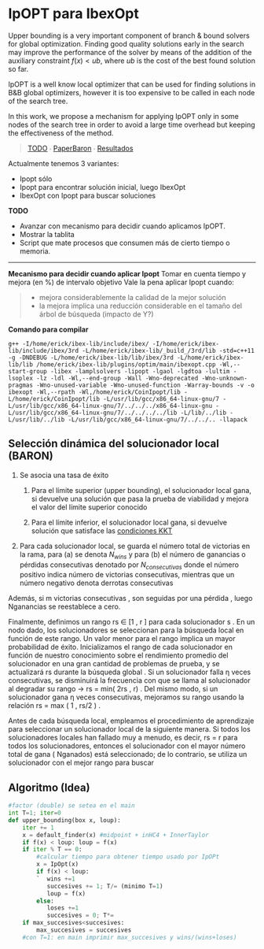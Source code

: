 IpOPT para IbexOpt
==

Upper bounding is a very important component of branch & bound solvers for global optimization. Finding good quality solutions early in the search may improve the performance of the solver by means of the addition of the auxiliary constraint $f(x)<ub$, where $ub$ is the cost of the best found solution so far.

IpOPT is a well know local optimizer that can be used for finding solutions in B&B global optimizers, however it is too expensive to be called in each node of the search tree.

In this work, we propose a mechanism for applying IpOPT only in some nodes of the search tree in order to avoid a large time overhead but keeping the effectiveness of the method.

> [TODO](https://docs.google.com/document/d/1P0yYlNuIu-I2taOfEJMDzq-FMiMf7y_uyqXVvFZ8ssE/edit#) ∙ [PaperBaron](http://mpc.zib.de/archive/2018/3/Khajavirad-Sahinidis2018_Article_AHybridLPNLPParadigmForGlobalO.pdf) ∙  [Resultados](https://drive.google.com/file/d/1-EYDoR6nBFgXzq4WG_mMaLD3YkfAv1Fe/view?usp=sharing)
> 
Actualmente tenemos 3 variantes:
* Ipopt sólo
* Ipopt para encontrar solución inicial, luego IbexOpt
* IbexOpt con Ipopt para buscar soluciones

**TODO**

- Avanzar con mecanismo para decidir cuando aplicamos IpOPT.
- Mostrar la tablita
- Script que mate procesos que consumen más de cierto tiempo o memoria.

---
**Mecanismo para decidir cuando aplicar Ipopt**
Tomar en cuenta tiempo y mejora (en %) de intervalo objetivo
Vale la pena aplicar Ipopt cuando:
>- mejora considerablemente la calidad de la mejor solución
> - la mejora implica una reducción considerable en el tamaño del árbol de búsqueda (impacto de Y?)


**Comando para compilar**

	g++ -I/home/erick/ibex-lib/include/ibex/ -I/home/erick/ibex-lib/include/ibex/3rd -L/home/erick/ibex-lib/_build_/3rd/lib -std=c++11 -g -DNDEBUG -L/home/erick/ibex-lib/lib/ibex/3rd -L/home/erick/ibex-lib/lib /home/erick/ibex-lib/plugins/optim/main/ibexopt.cpp -Wl,--start-group -libex -lamplsolvers -lipopt -lgaol -lgdtoa -lultim -lsoplex -lz -ldl -Wl,--end-group -Wall -Wno-deprecated -Wno-unknown-pragmas -Wno-unused-variable -Wno-unused-function -Warray-bounds -v -o ibexopt -Wl,--rpath -Wl,/home/erick/CoinIpopt/lib -L/home/erick/CoinIpopt/lib -L/usr/lib/gcc/x86_64-linux-gnu/7 -L/usr/lib/gcc/x86_64-linux-gnu/7/../../../x86_64-linux-gnu -L/usr/lib/gcc/x86_64-linux-gnu/7/../../../../lib -L/lib/../lib -L/usr/lib/../lib -L/usr/lib/gcc/x86_64-linux-gnu/7/../../.. -llapack

Selección dinámica del solucionador local (BARON)
---
  

1.  Se asocia una tasa de éxito
    
	1.  Para el límite superior (upper bounding), el solucionador local gana, si devuelve una solución que pasa la prueba de viabilidad y mejora el valor del límite superior conocido
    
	2.  Para el límite inferior, el solucionador local gana, si devuelve solución que satisface las [condiciones KKT](http://apmonitor.com/me575/index.php/Main/KuhnTucker)
    

2. Para cada solucionador local, se guarda el número total de victorias en la rama, para (a) se denota $N_{wins}$  y para (b) el número de ganancias o pérdidas consecutivas  denotado por $N_{consecutivas}$ donde el número positivo indica número de victorias consecutivas, mientras que un número negativo denota derrotas consecutivas

Además, si m victorias consecutivas , son seguidas por una pérdida , luego Nganancias se reestablece a cero.

Finalmente, definimos un rango rs ∈ [1 ,  r ] para cada solucionador s . En un nodo dado, los solucionadores se seleccionan para la búsqueda local en función de este rango. Un valor menor para el rango implica un mayor probabilidad de éxito. Inicializamos el rango de cada solucionador en función de nuestro conocimiento sobre el rendimiento promedio del solucionador en una gran cantidad de problemas de prueba, y se actualizará rs durante la búsqueda global . Si un solucionador falla η veces consecutivas, se disminuirá la frecuencia con que se llama al solucionador al degradar su rango -> rs = min( 2rs ,  r) . Del mismo modo, si un solucionador gana η veces consecutivas, mejoramos su rango usando la relación rs = max ( 1 , rs/2 ) .

Antes de cada búsqueda local, empleamos el procedimiento de aprendizaje para seleccionar un solucionador local de la siguiente manera. Si todos los solucionadores locales han fallado muy a menudo, es decir, rs = r para todos los solucionadores, entonces el solucionador con el mayor número total de gana ( Nganados) está seleccionado; de lo contrario, se utiliza un solucionador con el mejor rango para buscar

Algoritmo (Idea)
---
````python
#factor (double) se setea en el main
int T=1; iter=0
def upper_bounding(box x, loup):
    iter += 1
	x = default_finder(x) #midpoint + inHC4 + InnerTaylor
	if f(x) < loup: loup = f(x)
	if iter % T == 0:
 	    #calcular tiempo para obtener tiempo usado por IpOPt
		x = IpOpt(x) 
		if f(x) < loup: 
		`  wins +=1
	   	   succesives += 1; T/= (minimo T=1)
		   loup = f(x)
		else:
		   loses +=1
		   succesives = 0; T*=
	if max_succesives<succesives:
		max_succesives = succesives
	#con T=1: en main imprimir max_succesives y wins/(wins+loses)
````



<!--stackedit_data:
eyJoaXN0b3J5IjpbLTk4MjI1ODMzNCwtMTM4NzAzNTg4OF19
-->
